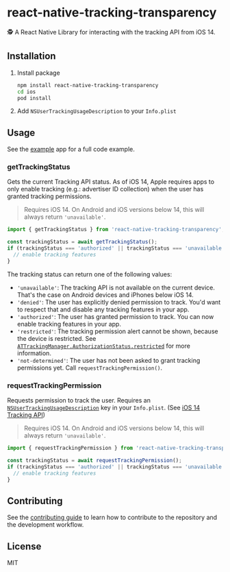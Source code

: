 # react-native-tracking-transparency

🕵️ A React Native Library for interacting with the tracking API from iOS 14.

## Installation

1. Install package
    ```sh
    npm install react-native-tracking-transparency
    cd ios
    pod install
    ```

2. Add `NSUserTrackingUsageDescription` to your `Info.plist`

## Usage

See the [example](example/) app for a full code example.

### getTrackingStatus

Gets the current Tracking API status. As of iOS 14, Apple requires apps to only enable tracking (e.g.: advertiser ID collection) when the user has granted tracking permissions.

> Requires iOS 14. On Android and iOS versions below 14, this will always return `'unavailable'`.

```js
import { getTrackingStatus } from 'react-native-tracking-transparency';

const trackingStatus = await getTrackingStatus();
if (trackingStatus === 'authorized' || trackingStatus === 'unavailable') {
  // enable tracking features
}
```

The tracking status can return one of the following values:

* `'unavailable'`: The tracking API is not available on the current device. That's the case on Android devices and iPhones below iOS 14.
* `'denied'`: The user has explicitly denied permission to track. You'd want to respect that and disable any tracking features in your app.
* `'authorized'`: The user has granted permission to track. You can now enable tracking features in your app.
* `'restricted'`: The tracking permission alert cannot be shown, because the device is restricted. See [`ATTrackingManager.AuthorizationStatus.restricted`](https://developer.apple.com/documentation/apptrackingtransparency/attrackingmanager/authorizationstatus/restricted) for more information.
* `'not-determined'`: The user has not been asked to grant tracking permissions yet. Call `requestTrackingPermission()`.

### requestTrackingPermission

Requests permission to track the user. Requires an [`NSUserTrackingUsageDescription`](https://developer.apple.com/documentation/bundleresources/information_property_list/nsusertrackingusagedescription) key in your `Info.plist`. (See [iOS 14 Tracking API](https://developer.apple.com/documentation/apptrackingtransparency))

> Requires iOS 14. On Android and iOS versions below 14, this will always return `'unavailable'`.

```js
import { requestTrackingPermission } from 'react-native-tracking-transparency';

const trackingStatus = await requestTrackingPermission();
if (trackingStatus === 'authorized' || trackingStatus === 'unavailable') {
  // enable tracking features
}
```

## Contributing

See the [contributing guide](CONTRIBUTING.md) to learn how to contribute to the repository and the development workflow.

## License

MIT
